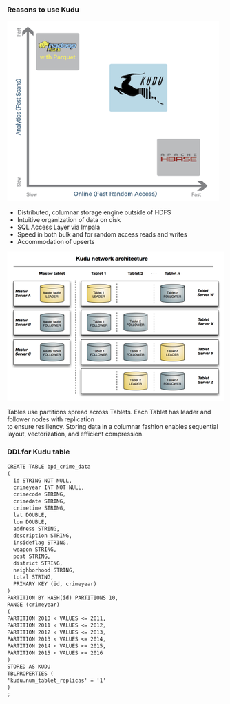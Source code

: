 ### Reasons to use Kudu <br>

<img src="./parquet-kudu-hbase.png" alt="Kudu positioning"/><br>
<ul>
<li>Distributed, columnar storage engine outside of HDFS</li>
<li>Intuitive organization of data on disk</li>
<li>SQL Access Layer via Impala</li>
<li>Speed in both bulk and for random access reads and writes</li>
<li>Accommodation of upserts</li>
</ul>

<img src="./kudu-architecture.png" alt="Kudu architecture"/><br>

Tables use partitions spread across Tablets. Each Tablet has leader and follower nodes with replication <br>
to ensure resiliency. Storing data in a columnar fashion enables sequential layout, vectorization, and efficient compression. <br>

### DDLfor Kudu table <br>

```
CREATE TABLE bpd_crime_data 
( 
  id STRING NOT NULL, 
  crimeyear INT NOT NULL, 
  crimecode STRING,
  crimedate STRING,
  crimetime STRING,
  lat DOUBLE,
  lon DOUBLE,
  address STRING,
  description STRING,
  insideflag STRING,
  weapon STRING,
  post STRING,
  district STRING,
  neighborhood STRING,
  total STRING,
  PRIMARY KEY (id, crimeyear)
)
PARTITION BY HASH(id) PARTITIONS 10,
RANGE (crimeyear)
(
PARTITION 2010 < VALUES <= 2011,
PARTITION 2011 < VALUES <= 2012,
PARTITION 2012 < VALUES <= 2013,
PARTITION 2013 < VALUES <= 2014,
PARTITION 2014 < VALUES <= 2015,
PARTITION 2015 < VALUES <= 2016
)
STORED AS KUDU
TBLPROPERTIES (
'kudu.num_tablet_replicas' = '1'
)
;
```


